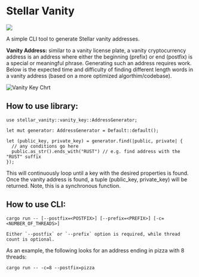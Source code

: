 # Stellar Vanity

![](https://img.shields.io/crates/d/stellar_vanity)

A simple CLI tool to generate Stellar vanity addresses.

**Vanity Address:** similar to a vanity license plate, a vanity cryptocurrency address is an
address where either the beginning (prefix) or end (postfix) is a special or meaningful phrase.
Generating such an address requires work. Below is the expected time and difficulty of finding
different length words in a vanity address (based on a more optimized algorthim/codebase).

![Vanity Key Chrt](https://imgur.com/diotZ02.png)

## How to use library:
```
use stellar_vanity::vanity_key::AddressGenerator;

let mut generator: AddressGenerator = Default::default();

let (public_key, private_key) = generator.find(|public, private| {
  // any conditions go here
  public.as_str().ends_with("RUST") // e.g. find address with the "RUST" suffix
});
```

This will continuously loop until a key with the desired properties is found. Once the vanity address is found,
a tuple (public_key, private_key) will be returned. Note, this is a synchronous function.


## How to use CLI:
```
cargo run -- [--postfix=<POSTFIX>] [--prefix=<PREFIX>] [-c=<NUMBER_OF_THREADS>]

Either `--postfix` or `--prefix` option is required, while thread count is optional.
```

As an example, the following looks for an address ending in pizza with 8 threads:
```
cargo run -- -c=8 --postfix=pizza
```
